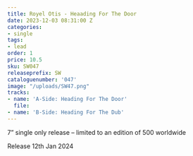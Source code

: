 ```yaml
---
title: Royel Otis - Heaading For The Door
date: 2023-12-03 08:31:00 Z
categories:
- single
tags:
- lead
order: 1
price: 10.5
sku: SW047
releaseprefix: SW
cataloguenumber: '047'
image: "/uploads/SW47.png"
tracks:
- name: 'A-Side: Heading For The Door'
  file: 
- name: 'B-Side: Heading For The Dub'
---
```


7” single only release – limited to an edition of 500 worldwide

Release 12th Jan 2024
 




 



